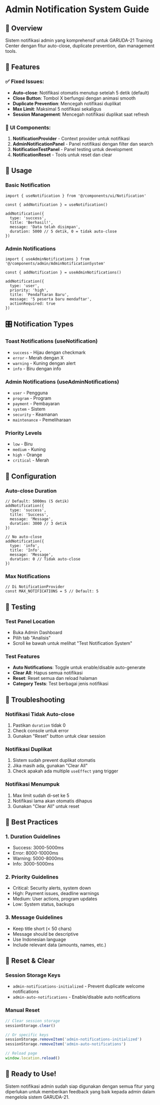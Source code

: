 # Admin Notification System Guide

## 🎯 Overview
Sistem notifikasi admin yang komprehensif untuk GARUDA-21 Training Center dengan fitur auto-close, duplicate prevention, dan management tools.

## 🚀 Features

### ✅ **Fixed Issues:**
- **Auto-close**: Notifikasi otomatis menutup setelah 5 detik (default)
- **Close Button**: Tombol X berfungsi dengan animasi smooth
- **Duplicate Prevention**: Mencegah notifikasi duplikat
- **Max Limit**: Maksimal 5 notifikasi sekaligus
- **Session Management**: Mencegah notifikasi duplikat saat refresh

### 🎨 **UI Components:**
1. **NotificationProvider** - Context provider untuk notifikasi
2. **AdminNotificationPanel** - Panel notifikasi dengan filter dan search
3. **NotificationTestPanel** - Panel testing untuk development
4. **NotificationReset** - Tools untuk reset dan clear

## 📱 **Usage**

### Basic Notification
```tsx
import { useNotification } from '@/components/ui/Notification'

const { addNotification } = useNotification()

addNotification({
  type: 'success',
  title: 'Berhasil!',
  message: 'Data telah disimpan',
  duration: 5000 // 5 detik, 0 = tidak auto-close
})
```

### Admin Notifications
```tsx
import { useAdminNotifications } from '@/components/admin/AdminNotificationSystem'

const { addNotification } = useAdminNotifications()

addNotification({
  type: 'user',
  priority: 'high',
  title: 'Pendaftaran Baru',
  message: '5 peserta baru mendaftar',
  actionRequired: true
})
```

## 🎛️ **Notification Types**

### Toast Notifications (useNotification)
- `success` - Hijau dengan checkmark
- `error` - Merah dengan X
- `warning` - Kuning dengan alert
- `info` - Biru dengan info

### Admin Notifications (useAdminNotifications)
- `user` - Pengguna
- `program` - Program
- `payment` - Pembayaran
- `system` - Sistem
- `security` - Keamanan
- `maintenance` - Pemeliharaan

### Priority Levels
- `low` - Biru
- `medium` - Kuning
- `high` - Orange
- `critical` - Merah

## 🔧 **Configuration**

### Auto-close Duration
```tsx
// Default: 5000ms (5 detik)
addNotification({
  type: 'success',
  title: 'Success',
  message: 'Message',
  duration: 3000 // 3 detik
})

// No auto-close
addNotification({
  type: 'info',
  title: 'Info',
  message: 'Message',
  duration: 0 // Tidak auto-close
})
```

### Max Notifications
```tsx
// Di NotificationProvider
const MAX_NOTIFICATIONS = 5 // Default: 5
```

## 🧪 **Testing**

### Test Panel Location
- Buka Admin Dashboard
- Pilih tab "Analisis"
- Scroll ke bawah untuk melihat "Test Notification System"

### Test Features
- **Auto Notifications**: Toggle untuk enable/disable auto-generate
- **Clear All**: Hapus semua notifikasi
- **Reset**: Reset semua dan reload halaman
- **Category Tests**: Test berbagai jenis notifikasi

## 🐛 **Troubleshooting**

### Notifikasi Tidak Auto-close
1. Pastikan `duration` tidak 0
2. Check console untuk error
3. Gunakan "Reset" button untuk clear session

### Notifikasi Duplikat
1. Sistem sudah prevent duplikat otomatis
2. Jika masih ada, gunakan "Clear All"
3. Check apakah ada multiple `useEffect` yang trigger

### Notifikasi Menumpuk
1. Max limit sudah di-set ke 5
2. Notifikasi lama akan otomatis dihapus
3. Gunakan "Clear All" untuk reset

## 📝 **Best Practices**

### 1. **Duration Guidelines**
- Success: 3000-5000ms
- Error: 8000-10000ms
- Warning: 5000-8000ms
- Info: 3000-5000ms

### 2. **Priority Guidelines**
- Critical: Security alerts, system down
- High: Payment issues, deadline warnings
- Medium: User actions, program updates
- Low: System status, backups

### 3. **Message Guidelines**
- Keep title short (< 50 chars)
- Message should be descriptive
- Use Indonesian language
- Include relevant data (amounts, names, etc.)

## 🔄 **Reset & Clear**

### Session Storage Keys
- `admin-notifications-initialized` - Prevent duplicate welcome notifications
- `admin-auto-notifications` - Enable/disable auto notifications

### Manual Reset
```javascript
// Clear session storage
sessionStorage.clear()

// Or specific keys
sessionStorage.removeItem('admin-notifications-initialized')
sessionStorage.removeItem('admin-auto-notifications')

// Reload page
window.location.reload()
```

## 🎉 **Ready to Use!**

Sistem notifikasi admin sudah siap digunakan dengan semua fitur yang diperlukan untuk memberikan feedback yang baik kepada admin dalam mengelola sistem GARUDA-21.
